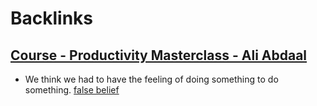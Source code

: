 
# Backlinks
## [Course - Productivity Masterclass - Ali Abdaal](<Course - Productivity Masterclass - Ali Abdaal.md>)
- We think we had to have the feeling of doing something to do something. [false belief](<false belief.md>)

